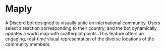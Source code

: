 # Maply
 A Discord bot designed to visually unite an international community. Users select a reaction corresponding to their country, and the bot dynamically updates a world map with scatterplot points. This feature offers an engaging, real-time visual representation of the diverse locations of the community members.
